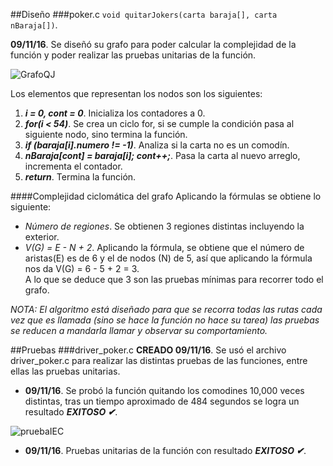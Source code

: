 ##Diseño
###poker.c
`void quitarJokers(carta baraja[], carta nBaraja[])`.  

**09/11/16**. Se diseñó su grafo para poder calcular la complejidad de la función y poder realizar las pruebas unitarias de la función.  

![GrafoQJ](./images/grafoQuitarJokers.png) 

Los elementos que representan los nodos son los siguientes:  
1. ***i = 0, cont = 0***. Inicializa los contadores a 0.  
2. ***for(i < 54)***. Se crea un ciclo for, si se cumple la condición pasa al siguiente nodo, sino termina la función.  
3. ***if (baraja[i].numero != -1)***. Analiza si la carta no es un comodín.  
4. ***nBaraja[cont] = baraja[i]; cont++;***. Pasa la carta al nuevo arreglo, incrementa el contador.  
5. ***return***. Termina la función. 

####Complejidad ciclomática del grafo
Aplicando la fórmulas se obtiene lo siguiente:  
- *Número de regiones*. Se obtienen 3 regiones distintas incluyendo la exterior.  
- *V(G) = E - N + 2*. Aplicando la fórmula, se obtiene que el número de aristas(E) es de 6 y el de nodos (N) de 5, así que aplicando la fórmula nos da V(G) = 6 - 5 + 2 = 3.  
A lo que se deduce que 3 son las pruebas mínimas para recorrer todo el grafo. 

*NOTA: El algoritmo está diseñado para que se recorra todas las rutas cada vez que es llamada (sino se hace la función no hace su tarea) las pruebas se reducen a mandarla llamar y observar su comportamiento.*

##Pruebas
###driver_poker.c
**CREADO 09/11/16**. Se usó el archivo driver_poker.c para realizar las distintas pruebas de las funciones, entre ellas las pruebas unitarias.  

- **09/11/16**. Se probó la función quitando los comodines 10,000 veces distintas, tras un tiempo aproximado de 484 segundos se logra un resultado ***EXITOSO ✔***.

![pruebaIEC](./images/pruebaQuitarJokers.png)  

- **09/11/16**. Pruebas unitarias de la función con resultado ***EXITOSO ✔***. 